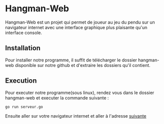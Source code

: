 # Hangman-Web

Hangman-Web est un projet qui permet de joueur au jeu du pendu sur un navigateur internet avec une interface graphique plus plaisante qu'un interface console. 

## Installation 

Pour installer notre programme, il suffit de télécharger le dossier hangman-web disponible sur notre github et d'extraire les dossiers qu'il contient.

## Execution

Pour executer notre programme(sous linux), rendez vous dans le dossier hangman-web et executer la commande suivante : 
```bash
go run serveur.go
```
Ensuite aller sur votre navigateur internet et aller à l'adresse [suivante](http://localhost:3000)
